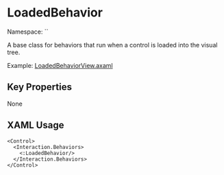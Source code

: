 # LoadedBehavior

Namespace: ``

A base class for behaviors that run when a control is loaded into the visual tree.

Example: [LoadedBehaviorView.axaml](samples/BehaviorsTestApplication/Views/Pages/LoadedBehaviorView.axaml)

## Key Properties
None

## XAML Usage
```xaml
<Control>
  <Interaction.Behaviors>
    <:LoadedBehavior/>
  </Interaction.Behaviors>
</Control>
```
